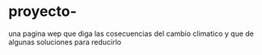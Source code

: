 # proyecto-
una pagina wep que diga las cosecuencias del cambio climatico y que de algunas soluciones para reducirlo

